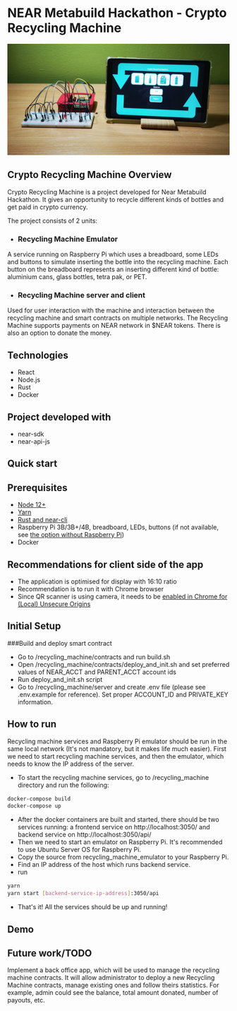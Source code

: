 # NEAR Metabuild Hackathon - Crypto Recycling Machine

<div align="center">
    <img src = "img.jpeg" width = "800px"/>
</div>

## Crypto Recycling Machine Overview
Crypto Recycling Machine is a project developed for Near Metabuild Hackathon. It gives an opportunity to recycle different kinds of bottles and get paid in crypto currency.

The project consists of 2 units:
* ### Recycling Machine Emulator

A service running on Raspberry Pi which uses a breadboard, some LEDs and buttons to simulate inserting the bottle into the recycling machine. Each button on the breadboard represents an inserting different kind of bottle: aluminium cans, glass bottles, tetra pak, or PET.

* ### Recycling Machine server and client

Used for user interaction with the machine and interaction between the recycling machine and smart contracts on multiple networks. The Recycling Machine supports payments on NEAR network in $NEAR tokens. There is also an option to donate the money.

## Technologies
* React
* Node.js
* Rust
* Docker

## Project developed with
* near-sdk
* near-api-js

## Quick start

## Prerequisites
* [Node 12+](https://nodejs.org/en/download/)
* [Yarn](https://classic.yarnpkg.com/en/docs/install/)
* [Rust and near-cli](https://www.near-sdk.io/zero-to-hero/basics/set-up-skeleton)
* Raspberry Pi 3B/3B+/4B, breadboard, LEDs, buttons (if not available, see [the option without Raspberry Pi](https://github.com/aleksandargolubovic/NEAR_Metabuild/tree/main/recycling_machine_emulator#option-without-a-raspberry-pi))
* Docker

## Recommendations for client side of the app
* The application is optimised for display with 16:10 ratio
* Recommendation is to run it with Chrome browser
* Since QR scanner is using camera, it needs to be [enabled in Chrome for (Local) Unsecure Origins](https://medium.com/@Carmichaelize/enabling-the-microphone-camera-in-chrome-for-local-unsecure-origins-9c90c3149339)

## Initial Setup

###Build and deploy smart contract
* Go to /recycling_machine/contracts and run build.sh
* Open /recycling_machine/contracts/deploy_and_init.sh and set preferred values of NEAR_ACCT and PARENT_ACCT account ids
* Run deploy_and_init.sh script
* Go to /recycling_machine/server and create .env file (please see .env.example for reference). Set proper ACCOUNT_ID and PRIVATE_KEY information.

## How to run

Recycling machine services and Raspberry Pi emulator should be run in the same local network (It's not mandatory, but it makes life much easier).
First we need to start recycling machine services, and then the emulator, which needs to know the IP address of the server.

- To start the recycling machine services, go to /recycling_machine directory and run the following:
```bash
docker-compose build
docker-compose up
```
- After the docker containers are built and started, there should be two services running: a frontend service on http://localhost:3050/ and backend service on http://localhost:3050/api/
- Then we need to start an emulator on Raspberry Pi. It's recommended to use Ubuntu Server OS for Raspberry Pi.
- Copy the source from recycling_machine_emulator to your Raspberry Pi.
- Find an IP address of the host which runs backend service.
- run
```bash
yarn
yarn start [backend-service-ip-address]:3050/api
```
- That's it! All the services should be up and running!

## Demo


## Future work/TODO
Implement a back office app, which will be used to manage the recycling machine contracts. It will allow administrator to deploy a new Recycling Machine contracts, manage existing ones and follow theirs statistics. For example, admin could see the balance, total amount donated, number of payouts, etc.
